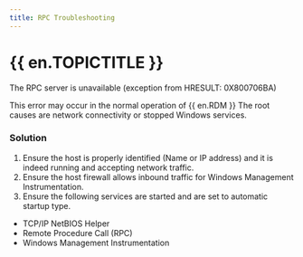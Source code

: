 ```yaml
---
title: RPC Troubleshooting
---
```

# {{ en.TOPICTITLE }}
The RPC server is unavailable (exception from HRESULT: 0X800706BA)  

This error may occur in the normal operation of {{ en.RDM }} The root causes are network connectivity or stopped Windows services.
### Solution
1. Ensure the host is properly identified (Name or IP address) and it is indeed running and accepting network traffic.
1. Ensure the host firewall allows inbound traffic for Windows Management Instrumentation.
1. Ensure the following services are started and are set to automatic startup type.  

* TCP/IP NetBIOS Helper  
* Remote Procedure Call (RPC)  
* Windows Management Instrumentation  
